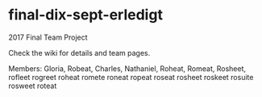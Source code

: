 # final-dix-sept-erledigt
2017 Final Team Project

Check the wiki for details and team pages.

Members: Gloria, Robeat, Charles, Nathaniel, Roheat, Romeat, Rosheet, 
rofleet
rogreet
roheat
romete
roneat
ropeat
roseat
rosheet
roskeet
rosuite
rosweet
roteat

